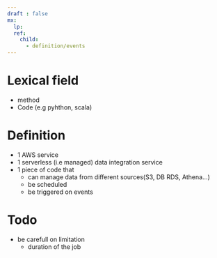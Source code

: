 ```yaml
---
draft : false
mx:
  lp:
  ref:
    child:
      - definition/events
---
```



# Lexical field
- method
- Code (e.g pyhthon, scala)

# Definition
- 1 AWS service
- 1 serverless (i.e managed) data integration service 
- 1  piece of code that
  - can manage data from different sources(S3, DB RDS, Athena...) 
  - be scheduled
  - be triggered on events

# Todo
- be carefull on limitation
  - duration of the job
